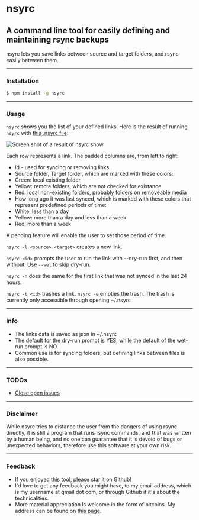 # nsyrc
## A command line tool for easily defining and maintaining rsync backups
nsyrc lets you save links between source and target folders, and rsync easily between them.

* * *
### Installation
```bash
$ npm install -g nsyrc
```
* * *
### Usage

`nsyrc` shows you the list of your defined links.
Here is the result of running `nsyrc` with [this .nsyrc file](https://github.com/danyshaanan/nsyrc/blob/master/doc/dot.nsyrc_example):

![Screen shot of a result of `nsyrc show`](https://raw.github.com/danyshaanan/nsyrc/master/doc/nsyrc_example.png?raw=true)

Each row represents a link. The padded columns are, from left to right:

* id - used for syncing or removing links.
* Source folder, Target folder, which are marked with these colors:
 * Green: local existing folder
 * Yellow: remote folders, which are not checked for existance
 * Red: local non-existing folders, probably folders on removeable media
* How long ago it was last synced, which is marked with these colors that represent predefined periods of time:
 * White: less than a day
 * Yellow: more than a day and less than a week
 * Red: more than a week

A pending feature will enable the user to set those period of time.


`nsyrc -l <source> <target>` creates a new link.

`nsyrc <id>` prompts the user to run the link with --dry-run first, and then without. Use `--wet` to skip dry-run.

`nsyrc -n` does the same for the first link that was not synced in the last 24 hours.

`nsyrc -t <id>` trashes a link. `nsyrc -e` empties the trash. The trash is currently only accessible through opening ~/.nsyrc

<!---
This image is deprecated!! Should recreate.
Here is the creation and execution of a link, starting with an empty .nsyrc file:

![nsyrc show, link run, and show again](https://raw.github.com/danyshaanan/nsyrc/master/doc/nsyrc_process_example.png?raw=true)
-->

* * *
### Info
* The links data is saved as json in ~/.nsyrc
* The default for the dry-run prompt is YES, while the default of the wet-run prompt is NO.
* Common use is for syncing folders, but defining links between files is also possible.

* * *
### TODOs

* [Close open issues](https://github.com/danyshaanan/nsyrc/issues)

* * *
### Disclaimer

While nsyrc tries to distance the user from the dangers of using rsync directly, it is still a program that runs rsync commands, and that was written by a human being, and no one can guarantee that it is devoid of bugs or unexpected behaviors, therefore use this software at your own risk.

* * *
### Feedback
* If you enjoyed this tool, please star it on Github!
* I'd love to get any feedback you might have, to my email address, which is my username at gmail dot com, or through Github if it's about the technicalities.
* More material appreciation is welcome in the form of bitcoins. My address can be found on [this page](http://danyshaanan.com/bitcoin).
